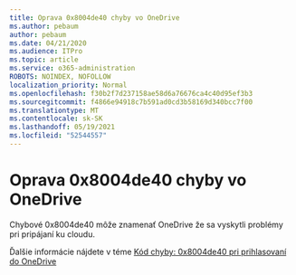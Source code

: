 ```yaml
---
title: Oprava 0x8004de40 chyby vo OneDrive
ms.author: pebaum
author: pebaum
ms.date: 04/21/2020
ms.audience: ITPro
ms.topic: article
ms.service: o365-administration
ROBOTS: NOINDEX, NOFOLLOW
localization_priority: Normal
ms.openlocfilehash: f30b2f7d237158ae58d6a76676ca4c40d95ef3b3
ms.sourcegitcommit: f4866e94918c7b591ad0cd3b58169d340bcc7f00
ms.translationtype: MT
ms.contentlocale: sk-SK
ms.lasthandoff: 05/19/2021
ms.locfileid: "52544557"
---
```

# <a name="fix-0x8004de40-error-in-onedrive"></a>Oprava 0x8004de40 chyby vo OneDrive

Chybové 0x8004de40 môže znamenať OneDrive že sa vyskytli problémy pri pripájaní ku cloudu. 

Ďalšie informácie nájdete v téme [Kód chyby: 0x8004de40 pri prihlasovaní do OneDrive](/sharepoint/troubleshoot/administration/error-0x8004de40-in-onedrive)